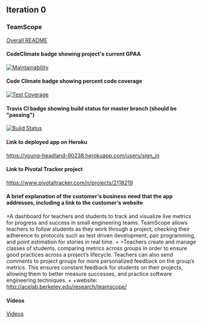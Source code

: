## Iteration 0


### TeamScope
[Overall README](./iterations/README.md)
#### CodeClimate badge showing project's current GPAA
 [![Maintainability](https://api.codeclimate.com/v1/badges/0fc061899e0596b63f9f/maintainability)](https://codeclimate.com/github/PeijieLi/projectscope/maintainability)
#### Code Climate badge showing percent code coverage
 [![Test Coverage](https://codeclimate.com/github/PeijieLi/projectscope/badges/coverage.svg)](https://codeclimate.com/github/PeijieLi/projectscope)

#### Travis CI badge showing build status for master branch (should be "passing")
[![Build Status](https://travis-ci.org/PeijieLi/projectscope.svg?branch=master)](https://travis-ci.org/PeijieLi/projectscope)
#### Link to deployed app on Heroku
https://young-headland-90238.herokuapp.com/users/sign_in
#### Link to Pivotal Tracker project
https://www.pivotaltracker.com/n/projects/2118219
#### A brief explanation of the customer's business need that the app addresses, including a link to the customer's website
+A dashboard for teachers and students to track and visualize live metrics for progress and success in small engineering teams. TeamScope allows teachers to follow students as they work through a project, checking their adherence to protocols such as test driven development, pair programming, and point estimation for stories in real time. 
 +
 +Teachers create and manage classes of students, comparing metrics across groups in order to ensure good practices across a project’s lifecycle. Teachers can also send comments to project groups for more personalized feedback on the group’s metrics. This ensures constant feedback for students on their projects, allowing them to better measure successes, and practice software engineering techniques.
 +
 +website: http://acelab.berkeley.edu/research/teamscope/

#### Videos
[Videos](./iterations/iter0.md)

